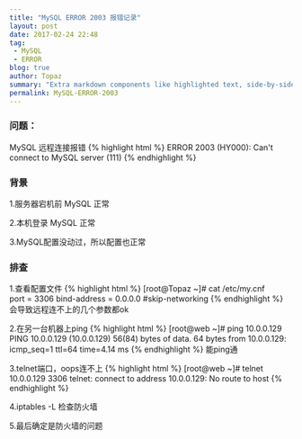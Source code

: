 ```yaml
---
title: "MySQL ERROR 2003 报错记录"
layout: post
date: 2017-02-24 22:48
tag:
 - MySQL
 - ERROR
blog: true
author: Topaz
summary: "Extra markdown components like highlighted text, side-by-side items, starring/highlighting a blog or project, and embedding gists, videos etc"
permalink: MySQL-ERROR-2003
---
```


### 问题：
MySQL 远程连接报错 
{% highlight html %}
ERROR 2003 (HY000): Can't connect to MySQL server (111)
{% endhighlight %}

### 背景
1.服务器宕机前 MySQL 正常

2.本机登录 MySQL 正常

3.MySQL配置没动过，所以配置也正常

### 排查
1.查看配置文件
 {% highlight html %}
 [root@Topaz ~]# cat /etc/my.cnf	
 port = 3306
 bind-address = 0.0.0.0
 #skip-networking
 {% endhighlight %}
会导致远程连不上的几个参数都ok
	

2.在另一台机器上ping
 {% highlight html %}
 [root@web ~]# ping 10.0.0.129
 PING 10.0.0.129 (10.0.0.129) 56(84) bytes of data.
 64 bytes from 10.0.0.129: icmp_seq=1 ttl=64 time=4.14 ms
 {% endhighlight %}
能ping通

3.telnet端口，oops连不上
 {% highlight html %}
 [root@web ~]# telnet 10.0.0.129 3306
 telnet: connect to address 10.0.0.129: No route to host
 {% endhighlight %}

4.iptables -L 检查防火墙

5.最后确定是防火墙的问题


